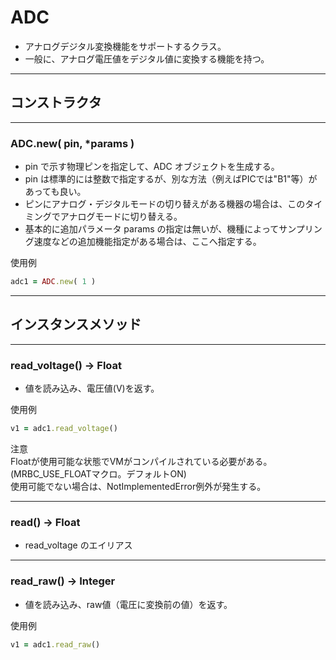 # ADC

* アナログデジタル変換機能をサポートするクラス。
* 一般に、アナログ電圧値をデジタル値に変換する機能を持つ。


------------------------------------------------------------
## コンストラクタ
----------------------------------------
### ADC.new( pin, *params )

* pin で示す物理ピンを指定して、ADC オブジェクトを生成する。
* pin は標準的には整数で指定するが、別な方法（例えばPICでは"B1"等）があっても良い。
* ピンにアナログ・デジタルモードの切り替えがある機器の場合は、このタイミングでアナログモードに切り替える。
* 基本的に追加パラメータ params の指定は無いが、機種によってサンプリング速度などの追加機能指定がある場合は、ここへ指定する。

使用例
```ruby
adc1 = ADC.new( 1 )
```


------------------------------------------------------------
## インスタンスメソッド
----------------------------------------
### read_voltage() -> Float

* 値を読み込み、電圧値(V)を返す。

使用例
```ruby
v1 = adc1.read_voltage()
```

注意  
Floatが使用可能な状態でVMがコンパイルされている必要がある。
(MRBC_USE_FLOATマクロ。デフォルトON)  
使用可能でない場合は、NotImplementedError例外が発生する。


----------------------------------------
### read() -> Float

* read_voltage のエイリアス


----------------------------------------
### read_raw() -> Integer

* 値を読み込み、raw値（電圧に変換前の値）を返す。

使用例
```ruby
v1 = adc1.read_raw()
```
